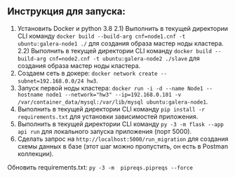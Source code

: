 ## Инструкция для запуска:

1) Установить Docker и python 3.8
2.1) Выполнить в текущей директории CLI команду `docker build --build-arg cnf=node1.cnf -t ubuntu:galera-node1 ./` для создания образа мастер ноды кластера.
2.2) Выполнить в текущей директории CLI команду `docker build --build-arg cnf=node2.cnf -t ubuntu:galera-node2 ./slave` для создания образа мастер ноды кластера.
3) Создаем сеть в докере: `docker network create --subnet=192.168.0.0/24 hw3`.
3) Запуск первой ноды кластера: `docker run -i -d --name Node1 --hostname node1 --network="hw3" --ip=192.168.0.101 -v /var/container_data/mysql:/var/lib/mysql ubuntu:galera-node1`.
4) Выполнить в текущей директории CLI команду `pip install -r requirements.txt` для установки зависимостей приложения.
5) Выполнить в текущей директории CLI команду `py -3 -m flask --app api run` для локального запуска приложения (порт 5000).
6) Сделать запрос на `http://localhost:5000/run_migration` для создания схемы данных в базе (этот шаг можно пропустить, он есть в Postman коллекции).

Обновить requirements.txt: `py -3 -m  pipreqs.pipreqs --force`